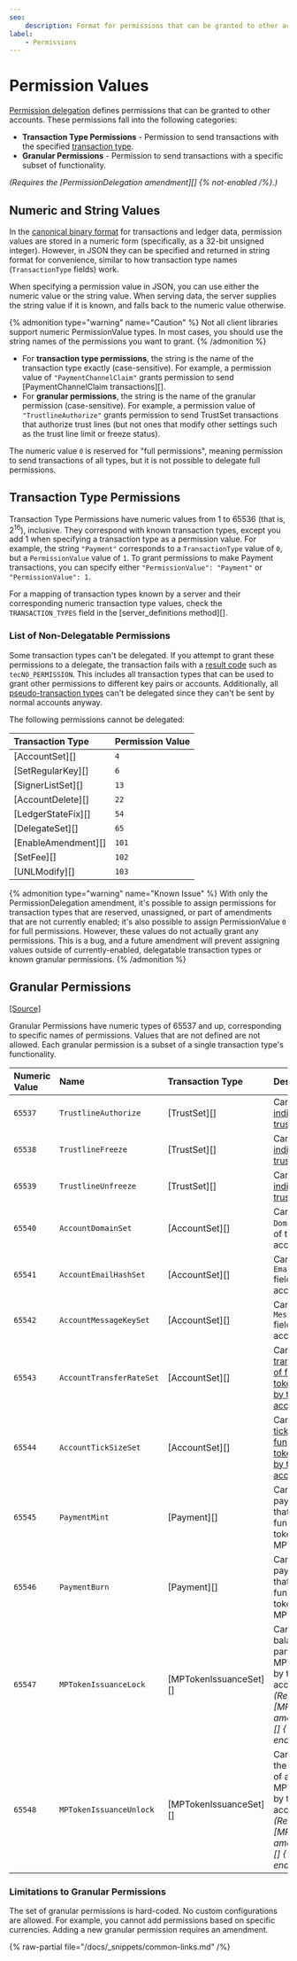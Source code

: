 ```yaml
---
seo:
    description: Format for permissions that can be granted to other accounts.
label:
    - Permissions
---
```

# Permission Values

[Permission delegation](/docs/concepts/accounts/permission-delegation.md) defines permissions that can be granted to other accounts. These permissions fall into the following categories:

- **Transaction Type Permissions** - Permission to send transactions with the specified [transaction type](../transactions/types/index.md).
- **Granular Permissions** - Permission to send transactions with a specific subset of functionality.

_(Requires the [PermissionDelegation amendment][] {% not-enabled /%}.)_

## Numeric and String Values

In the [canonical binary format](../binary-format.md) for transactions and ledger data, permission values are stored in a numeric form (specifically, as a 32-bit unsigned integer). However, in JSON they can be specified and returned in string format for convenience, similar to how transaction type names (`TransactionType` fields) work.

When specifying a permission value in JSON, you can use either the numeric value or the string value. When serving data, the server supplies the string value if it is known, and falls back to the numeric value otherwise.

{% admonition type="warning" name="Caution" %}
Not all client libraries support numeric PermissionValue types. In most cases, you should use the string names of the permissions you want to grant.
{% /admonition %}

- For **transaction type permissions**, the string is the name of the transaction type exactly (case-sensitive). For example, a permission value of `"PaymentChannelClaim"` grants permission to send [PaymentChannelClaim transactions][].
- For **granular permissions**, the string is the name of the granular permission (case-sensitive). For example, a permission value of `"TrustlineAuthorize"` grants permission to send TrustSet transactions that authorize trust lines (but not ones that modify other settings such as the trust line limit or freeze status).

The numeric value `0` is reserved for "full permissions", meaning permission to send transactions of all types, but it is not possible to delegate full permissions.

## Transaction Type Permissions

Transaction Type Permissions have numeric values from 1 to 65536 (that is, 2<sup>16</sup>), inclusive. They correspond with known transaction types, except you add 1 when specifying a transaction type as a permission value. For example, the string `"Payment"` corresponds to a `TransactionType` value of `0`, but a `PermissionValue` value of `1`. To grant permissions to make Payment transactions, you can specify either `"PermissionValue": "Payment"` or `"PermissionValue": 1`.

For a mapping of transaction types known by a server and their corresponding numeric transaction type values, check the `TRANSACTION_TYPES` field in the [server_definitions method][].

### List of Non-Delegatable Permissions

Some transaction types can't be delegated. If you attempt to grant these permissions to a delegate, the transaction fails with a [result code](../transactions/transaction-results/) such as `tecNO_PERMISSION`. This includes all transaction types that can be used to grant other permissions to different key pairs or accounts. Additionally, all [pseudo-transaction types](/docs/references/protocol/transactions/pseudo-transaction-types/pseudo-transaction-types) can't be delegated since they can't be sent by normal accounts anyway.

The following permissions cannot be delegated:

| Transaction Type    | Permission Value |
|:--------------------|:-----------------|
| [AccountSet][]      | `4` |
| [SetRegularKey][]   | `6` |
| [SignerListSet][]   | `13` |
| [AccountDelete][]   | `22` |
| [LedgerStateFix][]  | `54` |
| [DelegateSet][]     | `65` |
| [EnableAmendment][] | `101` |
| [SetFee][]          | `102` |
| [UNLModify][]       | `103` |

{% admonition type="warning" name="Known Issue" %}
With only the PermissionDelegation amendment, it's possible to assign permissions for transaction types that are reserved, unassigned, or part of amendments that are not currently enabled; it's also possible to assign PermissionValue `0` for full permissions. However, these values do not actually grant any permissions. This is a bug, and a future amendment will prevent assigning values outside of currently-enabled, delegatable transaction types or known granular permissions.
{% /admonition %}

## Granular Permissions
[[Source]](https://github.com/XRPLF/rippled/blob/master/include/xrpl/protocol/detail/permissions.macro "Source")

Granular Permissions have numeric types of 65537 and up, corresponding to specific names of permissions. Values that are not defined are not allowed. Each granular permission is a subset of a single transaction type's functionality.

| Numeric Value | Name                     | Transaction Type       | Description |
|:--------------|:-------------------------|:-----------------------|:------------|
| `65537`       | `TrustlineAuthorize`     | [TrustSet][]           | Can [authorize individual trust lines](/docs/concepts/tokens/fungible-tokens/authorized-trust-lines). |
| `65538`       | `TrustlineFreeze`        | [TrustSet][]           | Can [freeze individual trust lines](/docs/concepts/tokens/fungible-tokens/freezes). |
| `65539`       | `TrustlineUnfreeze`      | [TrustSet][]           | Can [unfreeze individual trust lines](/docs/concepts/tokens/fungible-tokens/freezes). |
| `65540`       | `AccountDomainSet`       | [AccountSet][]         | Can set the `Domain` field of the account. |
| `65541`       | `AccountEmailHashSet`    | [AccountSet][]         | Can set the `EmailHash` field of the account. |
| `65542`       | `AccountMessageKeySet`   | [AccountSet][]         | Can set the `MessageKey` field of the account. |
| `65543`       | `AccountTransferRateSet` | [AccountSet][]         | Can set the [transfer fee of fungible tokens issued by the account](/docs/concepts/tokens/transfer-fees). |
| `65544`       | `AccountTickSizeSet`     | [AccountSet][]         | Can set the [tick size of fungible tokens issued by the account](/docs/concepts/tokens/decentralized-exchange/ticksize). |
| `65545`       | `PaymentMint`            | [Payment][]            | Can send payments that mint new fungible tokens or MPTs. |
| `65546`       | `PaymentBurn`            | [Payment][]            | Can send payments that burn fungible tokens or MPTs. |
| `65547`       | `MPTokenIssuanceLock`    | [MPTokenIssuanceSet][] | Can lock the balances of a particular MPT issued by the account. _(Requires the [MPTokensV1 amendment][] {% not-enabled /%}.)_ |
| `65548`       | `MPTokenIssuanceUnlock`  | [MPTokenIssuanceSet][] | Can unlock the balances of a particular MPT issued by the account. _(Requires the [MPTokensV1 amendment][] {% not-enabled /%}.)_ |

### Limitations to Granular Permissions

The set of granular permissions is hard-coded. No custom configurations are allowed. For example, you cannot add permissions based on specific currencies. Adding a new granular permission requires an amendment.


{% raw-partial file="/docs/_snippets/common-links.md" /%}
